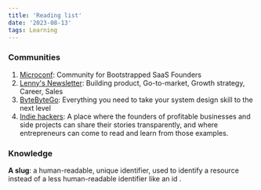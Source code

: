 ```yaml
---
title: 'Reading list'
date: '2023-08-13'
tags: Learning
---
```


### Communities
1. [Microconf](https://microconf.com/): Community for Bootstrapped SaaS Founders
2. [Lenny's Newsletter](https://www.lennysnewsletter.com/about): Building product, Go-to-market, Growth strategy, Career, Sales
3. [ByteByteGo](https://bytebytego.com/): Everything you need to take your system design skill to the next level
4. [Indie hackers](https://www.indiehackers.com/): A place where the founders of profitable businesses and side projects can share their stories transparently, and where entrepreneurs can come to read and learn from those examples.


### Knowledge
**A slug**: a human-readable, unique identifier, used to identify a resource instead of a less human-readable identifier like an id .